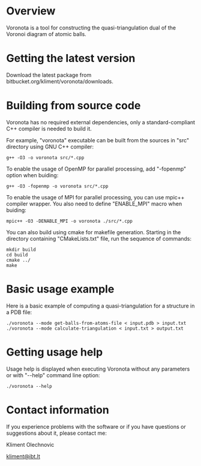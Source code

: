 # Overview

Voronota is a tool for constructing the quasi-triangulation
dual of the Voronoi diagram of atomic balls.


# Getting the latest version

Download the latest package from bitbucket.org/kliment/voronota/downloads.


# Building from source code

Voronota has no required external dependencies, only
a standard-compliant C++ compiler is needed to build it.

For example, "voronota" executable can be built from
the sources in "src" directory using GNU C++ compiler:

    g++ -O3 -o voronota src/*.cpp

To enable the usage of OpenMP for parallel processing,
add "-fopenmp" option when buiding:

    g++ -O3 -fopenmp -o voronota src/*.cpp

To enable the usage of MPI for parallel processing, you
can use mpic++ compiler wrapper. You also need to define
"ENABLE_MPI" macro when buiding:

    mpic++ -O3 -DENABLE_MPI -o voronota ./src/*.cpp
    
You can also build using cmake for makefile generation.
Starting in the directory containing "CMakeLists.txt" file,
run the sequence of commands:

    mkdir build
    cd build
    cmake ../
    make


# Basic usage example

Here is a basic example of computing a quasi-triangulation
for a structure in a PDB file:

    ./voronota --mode get-balls-from-atoms-file < input.pdb > input.txt
    ./voronota --mode calculate-triangulation < input.txt > output.txt


# Getting usage help

Usage help is displayed when executing Voronota without any
parameters or with "--help" command line option:

    ./voronota --help


# Contact information

If you experience problems with the software or if you have
questions or suggestions about it, please contact me:

Kliment Olechnovic

kliment@ibt.lt
